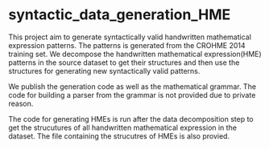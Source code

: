 # syntactic_data_generation_HME
This project aim to generate syntactically valid handwritten mathematical expression patterns. The patterns is generated from the CROHME 2014 training set. We decompose the handwritten mathematical expression(HME) patterns in the source dataset to get their structures and then use the structures for generating new syntactically valid patterns.

We publish the generation code as well as the mathematical grammar. The code for building a parser from the grammar is not provided due to private reason. 

The code for generating HMEs is run after the data decomposition step to get the strucutures of all handwritten mathematical expression in the dataset. The file containing the strucutres of HMEs is also provied.
